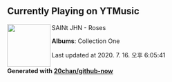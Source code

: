 ## Currently Playing on YTMusic

[<img align="left" width="100" src="https://lh3.googleusercontent.com/_JNKqbO7nSJYdqIa-4RfkEeu-JYBx_QMeAzcC1WFSrRXt6Crslkr99bw0GpPPw00lJIJKEc43iHPX18">](https://music.youtube.com/channel/UCvfjizX8aIDWRKl9ff70qmQ)

SAINt JHN - Roses

**Albums**: Collection One

Last updated at 2020. 7. 16. 오후 6:05:41

#### Generated with [20chan/github-now](https://github.com/20chan/github-now)


<!--
**20chan/20chan** is a ✨ _special_ ✨ repository because its `README.md` (this file) appears on your GitHub profile.

Here are some ideas to get you started:

- 🔭 I’m currently working on ...
- 🌱 I’m currently learning ...
- 👯 I’m looking to collaborate on ...
- 🤔 I’m looking for help with ...
- 💬 Ask me about ...
- 📫 How to reach me: ...
- 😄 Pronouns: ...
- ⚡ Fun fact: ...
-->
